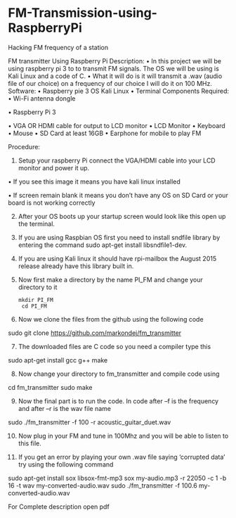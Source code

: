 # FM-Transmission-using-RaspberryPi
Hacking FM frequency of a station 


FM transmitter Using Raspberry Pi
Description:
•	In this project we will be using raspberry pi 3 to to transmit FM signals. The OS we will be using is Kali Linux and a code of C. 
•	What it will do is it will transmit a .wav (audio file of our choice) on a frequency of our choice I will do it on 100 MHz.
Software:
•	Raspberry pie 3 OS Kali Linux
•	Terminal
Components Required:
•	Wi-Fi antenna dongle
 


•	Raspberry Pi 3
 
•	VGA OR HDMI cable for output to LCD monitor
•	LCD Monitor
•	Keyboard 
•	Mouse
•	SD Card at least 16GB
•	Earphone for mobile to play FM




Procedure:
1.	Setup your raspberry Pi connect the VGA/HDMI cable into your LCD monitor and power it up. 

•	If you see this image it means you have kali linux installed







•	If screen remain blank it means you don’t have any OS on SD Card or your board is not working correctly

2.	After your OS boots up your startup screen would look like this open up the terminal.
 


3.	If you are using Raspbian OS first you need to install sndfile library by entering the command 
sudo apt-get install libsndfile1-dev.

4.	If you are using Kali linux it should have rpi-mailbox the August 2015 release already have this library built in.

5.	Now first make a directory by the name PI_FM and change your directory to it
		
		mkdir PI_FM
   		 cd PI_FM


6.	Now we clone the files from the github using the following code

sudo git clone https://github.com/markondej/fm_transmitter

7.	The downloaded files are C code so you need a compiler type this

sudo apt-get install gcc g++ make

8.	Now change your directory to fm_transmitter and compile code using 

cd fm_transmitter
sudo make


9.	Now the final part is to run the code. In code after –f is the frequency and after –r is the wav file name

sudo ./fm_transmitter -f 100  -r acoustic_guitar_duet.wav

10.	Now plug in your FM and tune in 100Mhz and you will be able to listen to this file.

11.	If you get an error by playing your own .wav file saying ‘corrupted data’ try using the following command

sudo apt-get install sox libsox-fmt-mp3
sox my-audio.mp3 -r 22050 -c 1 -b 16 -t wav my-converted-audio.wav
sudo ./fm_transmitter -f 100.6 my-converted-audio.wav 
 



For Complete description open pdf


